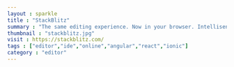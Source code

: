 ```yaml
---
layout : sparkle
title : "StackBlitz"
summary : "The same editing experience. Now in your browser. Intellisense, Project Search (Cmd/Ctrl+P), Go to Definition, and other key VS Code features. Hot reloading as you type. Import NPM packages into your project."
thumbnail : "stackblitz.jpg"
visit : https://stackblitz.com/
tags : ["editor","ide","online","angular","react","ionic"]
category : "editor"
---
```

